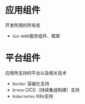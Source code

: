 # 应用组件
开发所用的所有库

- `Gin` web服务组件、框架

# 平台组件
应用所支持的平台以及相关技术

- `Docker` 容器化支持
- `Drone` CICD（持续集成构建）支持
- `Kubernetes` K8s支持